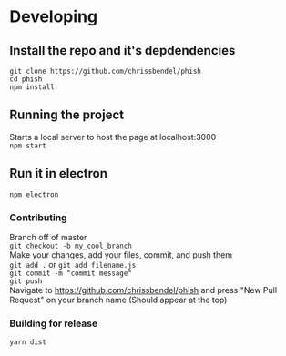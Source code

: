 # Developing

## Install the repo and it's depdendencies
```git clone https://github.com/chrissbendel/phish```  
```cd phish```  
```npm install```  

## Running the project
Starts a local server to host the page at localhost:3000  
```npm start```

## Run it in electron
```npm electron```

### Contributing
Branch off of master  
```git checkout -b my_cool_branch```  
Make your changes, add your files, commit, and push them   
```git add .``` or ```git add filename.js```  
```git commit -m "commit message"```  
```git push```  
Navigate to https://github.com/chrissbendel/phish and press "New Pull Request" on your branch name (Should appear at the top)


### Building for release
```yarn dist```